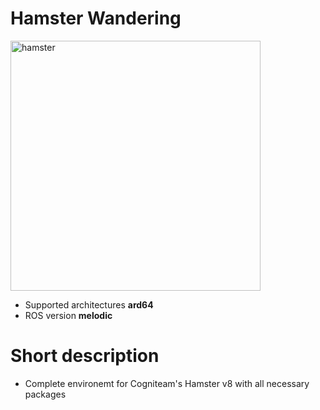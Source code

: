 # Hamster Wandering

<img src="./hamster-wandering/nimbusc.png" alt="hamster" width="400"/>

* Supported architectures <b>ard64</b>
* ROS version <b>melodic</b>

# Short description
* Complete environemt for Cogniteam's Hamster v8 with all necessary packages
